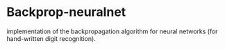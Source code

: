 Backprop-neuralnet
==================

implementation of the backpropagation algorithm for neural networks (for hand-written digit recognition).
